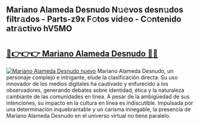 ## Mariano Alameda Desnudo N𝚞𝚎vos desn𝚞dos filtr𝚊dos - Parts-z9x F𝚘tos vid𝚎o - C𝚘ntenido atr𝚊ctivo hV5MO

# <h2><a href="http://mb1xfyf.tromn.icu/?c=Mariano+Alameda+Desnudo">🔗👉👉👉 Mariano Alameda Desnudo 🔗🔗</a></h2>

[![Mariano Alameda Desnudo nuevo](https://i.imgur.com/pEAQMta.gif)](http://mb1xfyf.tromn.icu/?c=Mariano+Alameda+Desnudo)
Mariano Alameda Desnudo, un personaje complejo e intrigante, elude la clasificación directa. Su uso innovador de los medios digitales ha cautivado y enfurecido a los observadores, generando debates sobre identidad, ética y la naturaleza cambiante de las comunidades en línea. A pesar de la ambigüedad de sus intenciones, su impacto en la cultura en línea es indiscutible. Impulsada por una determinación inquebrantable y un carisma innegable, la presencia de Mariano Alameda Desnudo en el universo virtual no tiene paralelo.
